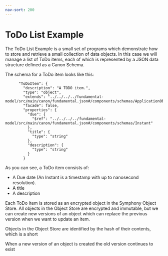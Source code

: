 ```yaml
---
nav-sort: 200
---
```

# ToDo List Example
The ToDo List Example is a small set of programs which demonstrate how to store and retrieve a small collection
of data objects. In this case we will manage a list of ToDo items, each of which is represented by a JSON
data structure defined as a Canon Schema.

The schema for a ToDo item looks like this:
```
      "ToDoItem": {
        "description": "A TODO item.",
        "type": "object",
        "extends": "../../../../fundamental-model/src/main/canon/fundamental.json#/components/schemas/ApplicationObject",
        "facade": false,
        "properties": {
          "due": {
            "$ref": "../../../../fundamental-model/src/main/canon/fundamental.json#/components/schemas/Instant"
          },
          "title": {
            "type": "string"
          },
          "description": {
            "type": "string"
          }
        }
```

As you can see, a ToDo item consists of:

+ A Due date (An Instant is a timestamp with up to nanosecond resolution).
+ A title
+ A description

Each ToDo Item is stored as an encrypted object in the Symphony Object Store. All objects in the Object Store are
encrypted and immutable, but we can create new versions of an object which can replace the previous version when
we want to update an item.

Objects in the Object Store are identified by the hash of their contents, which is a short 

When a new version of an object is created the old version continues to exist